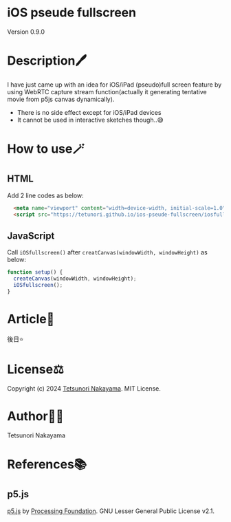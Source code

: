 # iOS pseude fullscreen
Version 0.9.0  

# Description🖊️
I have just came up with an idea for iOS/iPad (pseudo)full screen feature by using WebRTC capture stream function(actually it generating tentative movie from p5js canvas dynamically).

- There is no side effect except for iOS/iPad devices
- It cannot be used in interactive sketches though..😅

# How to use🪄
## HTML
Add 2 line codes as below:
```html
  <meta name="viewport" content="width=device-width, initial-scale=1.0">
  <script src="https://tetunori.github.io/ios-pseude-fullscreen/iosfullscreen.js"></script>
```

## JavaScript
Call `iOSfullscreen()` after `creatCanvas(windowWidth, windowHeight)` as below:
```javascript
function setup() {
  createCanvas(windowWidth, windowHeight);
  iOSfullscreen();
}
```

# Article📰
後日⭐

# License⚖️
Copyright (c) 2024 [Tetsunori Nakayama](https://github.com/tetunori). MIT License.

# Author🧙‍♂️
Tetsunori Nakayama

# References📚
## p5.js
[p5.js](https://github.com/processing/p5.js) by [Processing Foundation](https://github.com/processing). GNU Lesser General Public License v2.1.
